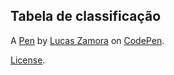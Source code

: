 Tabela de classificação
-----------------------


A [Pen](https://codepen.io/lucas-zamora/pen/VwPKaJE) by [Lucas Zamora](https://codepen.io/lucas-zamora) on [CodePen](https://codepen.io).

[License](https://codepen.io/lucas-zamora/pen/VwPKaJE/license).